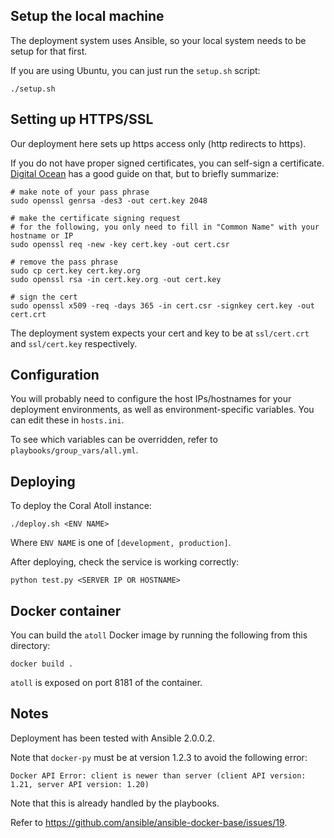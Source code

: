 ## Setup the local machine

The deployment system uses Ansible, so your local system needs to be setup for that first.

If you are using Ubuntu, you can just run the `setup.sh` script:

    ./setup.sh

## Setting up HTTPS/SSL

Our deployment here sets up https access only (http redirects to https).

If you do not have proper signed certificates, you can self-sign a certificate. [Digital Ocean](https://www.digitalocean.com/community/tutorials/how-to-create-a-ssl-certificate-on-nginx-for-ubuntu-12-04) has a good guide on that, but to briefly summarize:

    # make note of your pass phrase
    sudo openssl genrsa -des3 -out cert.key 2048

    # make the certificate signing request
    # for the following, you only need to fill in "Common Name" with your hostname or IP
    sudo openssl req -new -key cert.key -out cert.csr

    # remove the pass phrase
    sudo cp cert.key cert.key.org
    sudo openssl rsa -in cert.key.org -out cert.key

    # sign the cert
    sudo openssl x509 -req -days 365 -in cert.csr -signkey cert.key -out cert.crt

The deployment system expects your cert and key to be at `ssl/cert.crt` and `ssl/cert.key` respectively.

## Configuration

You will probably need to configure the host IPs/hostnames for your deployment environments, as well as environment-specific variables. You can edit these in `hosts.ini`.

To see which variables can be overridden, refer to `playbooks/group_vars/all.yml`.

## Deploying

To deploy the Coral Atoll instance:

    ./deploy.sh <ENV NAME>

Where `ENV NAME` is one of `[development, production]`.

After deploying, check the service is working correctly:

    python test.py <SERVER IP OR HOSTNAME>

## Docker container

You can build the `atoll` Docker image by running the following from this directory:

    docker build .

`atoll` is exposed on port 8181 of the container.

## Notes

Deployment has been tested with Ansible 2.0.0.2.

Note that `docker-py` must be at version 1.2.3 to avoid the following error:

    Docker API Error: client is newer than server (client API version: 1.21, server API version: 1.20)

Note that this is already handled by the playbooks.

Refer to <https://github.com/ansible/ansible-docker-base/issues/19>.
